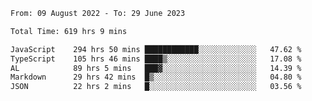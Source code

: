 
<!--START_SECTION:waka-->

```txt
From: 09 August 2022 - To: 29 June 2023

Total Time: 619 hrs 9 mins

JavaScript    294 hrs 50 mins ████████████░░░░░░░░░░░░░   47.62 %
TypeScript    105 hrs 46 mins ████▒░░░░░░░░░░░░░░░░░░░░   17.08 %
AL            89 hrs 5 mins   ███▓░░░░░░░░░░░░░░░░░░░░░   14.39 %
Markdown      29 hrs 42 mins  █▒░░░░░░░░░░░░░░░░░░░░░░░   04.80 %
JSON          22 hrs 2 mins   █░░░░░░░░░░░░░░░░░░░░░░░░   03.56 %
```

<!--END_SECTION:waka-->











